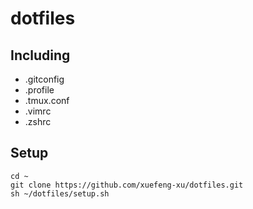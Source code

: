 # dotfiles
## Including
- .gitconfig
- .profile
- .tmux.conf
- .vimrc
- .zshrc

## Setup
```
cd ~
git clone https://github.com/xuefeng-xu/dotfiles.git
sh ~/dotfiles/setup.sh
```
